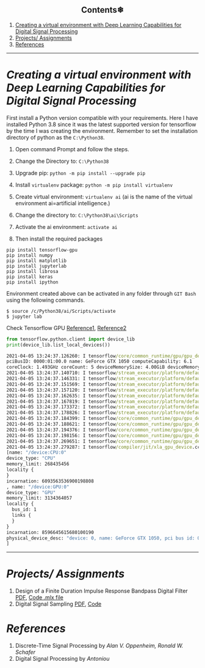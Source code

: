 <h2 align="center"> Contents❄ </h2>

1. [Creating a virtual environment with Deep Learning Capabilities for Digital Signal Processing](#creating-a-virtual-environment-with-deep-learning-capabilities-for-digital-signal-processing)
2. [Projects/ Assignments](#projects-assignments)
3. [References](#references)


---


# *Creating a virtual environment with Deep Learning Capabilities for Digital Signal Processing*

First install a Python version compatible with your requirements. Here I have installed Python 3.8 since it was the latest supported version for tensorflow by the time I was creating the environment. Remember to set the installation directory of python as the `C:\Python38`.

1. Open command Prompt and follow the steps.

2. Change the Directory to: `C:\Python38`

3. Upgrade pip: `python -m pip install --upgrade pip`

4. Install `virtualenv` package: `python -m pip install virtualenv`

5. Create virtual environment: `virtualenv ai` (ai is the name of the virtual environment ai=artificial intelligence.)

6. Change the directory to: `C:\Python38\ai\Scripts`

7. Activate the ai environment: `activate ai`

8. Then install the required packages

```shell
pip install tensorflow-gpu
pip install numpy
pip install matplotlib
pip install jupyterlab
pip install librosa
pip install keras
pip install ipython
```


Environment created above can be activated in any folder through `GIT Bash` using the following commands.

```shell
$ source /c/Python38/ai/Scripts/activate
$ jupyter lab
```

Check Tensorflow GPU [Reference1](https://www.tensorflow.org/install/gpu), [Reference2](https://www.codingforentrepreneurs.com/blog/install-tensorflow-gpu-windows-cuda-cudnn/)

```python
from tensorflow.python.client import device_lib
print(device_lib.list_local_devices())
```

```cmd
2021-04-05 13:24:37.126260: I tensorflow/core/common_runtime/gpu/gpu_device.cc:1720] Found device 0 with properties:
pciBusID: 0000:01:00.0 name: GeForce GTX 1050 computeCapability: 6.1
coreClock: 1.493GHz coreCount: 5 deviceMemorySize: 4.00GiB deviceMemoryBandwidth: 104.43GiB/s
2021-04-05 13:24:37.140710: I tensorflow/stream_executor/platform/default/dso_loader.cc:49] Successfully opened dynamic library cudart64_110.dll
2021-04-05 13:24:37.146331: I tensorflow/stream_executor/platform/default/dso_loader.cc:49] Successfully opened dynamic library cublas64_11.dll
2021-04-05 13:24:37.151569: I tensorflow/stream_executor/platform/default/dso_loader.cc:49] Successfully opened dynamic library cublasLt64_11.dll
2021-04-05 13:24:37.157120: I tensorflow/stream_executor/platform/default/dso_loader.cc:49] Successfully opened dynamic library cufft64_10.dll
2021-04-05 13:24:37.162635: I tensorflow/stream_executor/platform/default/dso_loader.cc:49] Successfully opened dynamic library curand64_10.dll
2021-04-05 13:24:37.167819: I tensorflow/stream_executor/platform/default/dso_loader.cc:49] Successfully opened dynamic library cusolver64_10.dll
2021-04-05 13:24:37.173372: I tensorflow/stream_executor/platform/default/dso_loader.cc:49] Successfully opened dynamic library cusparse64_11.dll
2021-04-05 13:24:37.178826: I tensorflow/stream_executor/platform/default/dso_loader.cc:49] Successfully opened dynamic library cudnn64_8.dll
2021-04-05 13:24:37.184399: I tensorflow/core/common_runtime/gpu/gpu_device.cc:1862] Adding visible gpu devices: 0
2021-04-05 13:24:37.188621: I tensorflow/core/common_runtime/gpu/gpu_device.cc:1261] Device interconnect StreamExecutor with strength 1 edge matrix:
2021-04-05 13:24:37.194376: I tensorflow/core/common_runtime/gpu/gpu_device.cc:1267]      0
2021-04-05 13:24:37.198156: I tensorflow/core/common_runtime/gpu/gpu_device.cc:1280] 0:   N
2021-04-05 13:24:37.269651: I tensorflow/core/common_runtime/gpu/gpu_device.cc:1406] Created TensorFlow device (/device:GPU:0 with 2989 MB memory) -> physical GPU (device: 0, name: GeForce GTX 1050, pci bus id: 0000:01:00.0, compute capability: 6.1)
2021-04-05 13:24:37.279287: I tensorflow/compiler/jit/xla_gpu_device.cc:99] Not creating XLA devices, tf_xla_enable_xla_devices not set
[name: "/device:CPU:0"
device_type: "CPU"
memory_limit: 268435456
locality {
}
incarnation: 6093563536900198808
, name: "/device:GPU:0"
device_type: "GPU"
memory_limit: 3134364057
locality {
  bus_id: 1
  links {
  }
}
incarnation: 8596645615680100190
physical_device_desc: "device: 0, name: GeForce GTX 1050, pci bus id: 0000:01:00.0, compute capability: 6.1"
]
```

---

# *Projects/ Assignments*

1. Design of a Finite Duration Impulse Response Bandpass Digital Filter [PDF](https://nbviewer.jupyter.org/github/bimalka98/Digital-Signal-Processing/blob/main/FIR%20Filter%20Design-Project%20Friday%2C%205%20March%202021/LaTeX%20Report/180631J-Project-EN2570.pdf), [Code .mlx file](https://github.com/bimalka98/Digital-Signal-Processing/blob/main/FIR%20Filter%20Design-Project%20Friday%2C%205%20March%202021/LaTeX%20Report/code/bandpass180631J.mlx)
2. Digital Signal Sampling [PDF](https://nbviewer.jupyter.org/github/bimalka98/Digital-Signal-Processing/blob/main/Digital%20Signal%20Sampling%20May%203%2C%202021/LaTeX%20Report/180631J_A01_EN2073.pdf), [Code](https://github.com/bimalka98/Digital-Signal-Processing/blob/main/Digital%20Signal%20Sampling%20May%203%2C%202021/code.mlx)  


# *References*
1. Discrete-Time Signal Processing by *Alan V. Oppenheim, Ronald W. Schafer*
2. Digital Signal Processing by *Antoniou*
